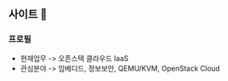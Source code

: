 ## 사이트 👋

<!--
**wirelessCharge/wirelessCharge** is a ✨ _special_ ✨ repository because its `README.md` (this file) appears on your GitHub profile.

Here are some ideas to get you started:

- 🔭 현재 오픈스택 클라우드 IaaS 업무 수행
- 🌱 관심 분야는 클라우드, 임베디드, 정보보안
- 👯 I’m looking to collaborate on ...
- 🤔 I’m looking for help with ...
- 💬 Ask me about ...
- 📫 How to reach me: ...
- 😄 Pronouns: ...
- ⚡ Fun fact: ...
-->

### 프로필
- 현재업무 -> 오픈스택 클라우드 IaaS
- 관심분야 -> 임베디드, 정보보안, QEMU/KVM, OpenStack Cloud
